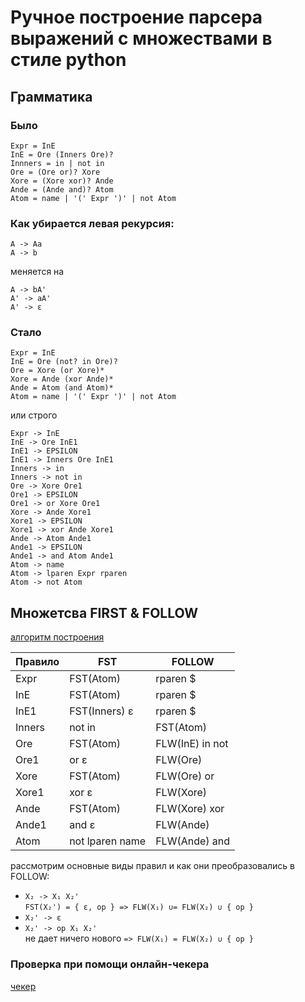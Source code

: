 # Ручное построение парсера выражений с множествами в стиле python

## Грамматика

### Было

```
Expr = InE
InE = Ore (Inners Ore)?
Innners = in | not in
Ore = (Ore or)? Xore
Xore = (Xore xor)? Ande
Ande = (Ande and)? Atom
Atom = name | '(' Expr ')' | not Atom
```

### Как убирается левая рекурсия:

```
A -> Aa
A -> b
```
меняется на
```
A -> bA'
A' -> aA'
A' -> ε
```

### Стало

```
Expr = InE
InE = Ore (not? in Ore)?
Ore = Xore (or Xore)*
Xore = Ande (xor Ande)*
Ande = Atom (and Atom)*
Atom = name | '(' Expr ')' | not Atom
```

или строго

```
Expr -> InE
InE -> Ore InE1
InE1 -> EPSILON
InE1 -> Inners Ore InE1
Inners -> in
Inners -> not in
Ore -> Xore Ore1
Ore1 -> EPSILON
Ore1 -> or Xore Ore1
Xore -> Ande Xore1
Xore1 -> EPSILON
Xore1 -> xor Ande Xore1
Ande -> Atom Ande1
Ande1 -> EPSILON
Ande1 -> and Atom Ande1
Atom -> name 
Atom -> lparen Expr rparen
Atom -> not Atom
```

## Множетсва FIRST & FOLLOW

[алгоритм построения](https://neerc.ifmo.ru/wiki/index.php?title=Построение_FIRST_и_FOLLOW)

|Правило|FST            |FOLLOW          |
|-------|---------------|----------------|
|Expr   |FST(Atom)      |rparen \$       |
|InE    |FST(Atom)      |rparen \$       |
|InE1   |FST(Inners) ε  |rparen \$       |
|Inners |not in         |FST(Atom)       |
|Ore    |FST(Atom)      |FLW(InE) in not |
|Ore1   |or ε           |FLW(Ore)        |
|Xore   |FST(Atom)      |FLW(Ore) or     |
|Xore1  |xor ε          |FLW(Xore)       |
|Ande   |FST(Atom)      |FLW(Xore) xor   |
|Ande1  |and ε          |FLW(Ande)       |
|Atom   |not lparen name|FLW(Ande) and   |

рассмотрим основные виды правил и как они преобразовались в FOLLOW:

* `X₂ -> X₁ X₂'`  
	`FST(X₂') = { ε, op } => FLW(X₁) ∪= FLW(X₂) ∪ { op }`
* `X₂' -> ε`
* `X₂' -> op X₁ X₂'`  
	не дает ничего нового `=> FLW(X₁) = FLW(X₂) ∪ { op }`


### Проверка при помощи онлайн-чекера

[чекер](http://smlweb.cpsc.ucalgary.ca/vital-stats.php?grammar=Expr+->+InE.%0D%0AInE+->+Ore+InE1.%0D%0AInE1+->%0D%0A++%7C+Inners+Ore+InE1.%0D%0AInners+->+in.%0D%0AInners+->+not+in.%0D%0AOre+->+Xore+Ore1.%0D%0AOre1+->%0D%0A++%7C+or+Xore+Ore1.%0D%0AXore+->+Ande+Xore1.%0D%0AXore1+->%0D%0A++%7C+xor+Ande+Xore1.%0D%0AAnde+->+Atom+Ande1.%0D%0AAnde1+->%0D%0A++%7C+and+Atom+Ande1.%0D%0AAtom+->+name%0D%0A++%7C+lparen+Expr+rparen%0D%0A++%7C+not+Atom.)
